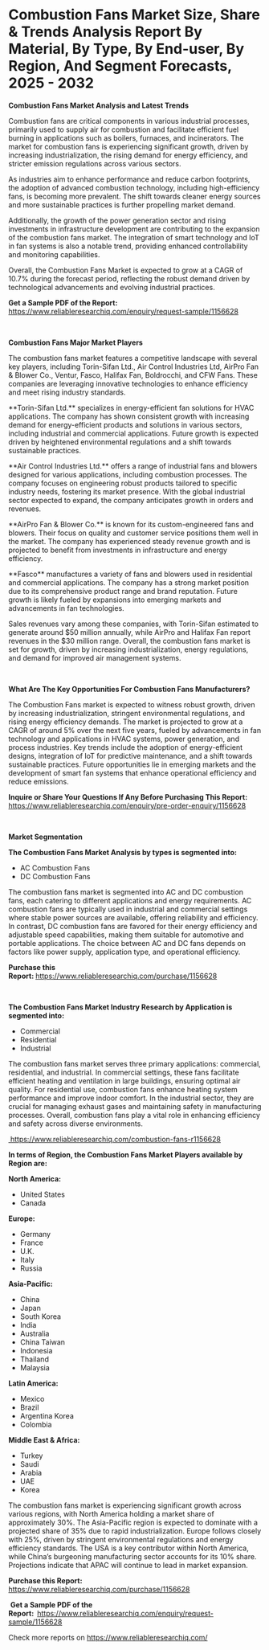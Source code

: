 <p><h1>Combustion Fans Market Size, Share & Trends Analysis Report By Material, By Type, By End-user, By Region, And Segment Forecasts, 2025 - 2032</h1></p><p><strong>Combustion Fans Market Analysis and Latest Trends</strong></p>
<p><p>Combustion fans are critical components in various industrial processes, primarily used to supply air for combustion and facilitate efficient fuel burning in applications such as boilers, furnaces, and incinerators. The market for combustion fans is experiencing significant growth, driven by increasing industrialization, the rising demand for energy efficiency, and stricter emission regulations across various sectors.</p><p>As industries aim to enhance performance and reduce carbon footprints, the adoption of advanced combustion technology, including high-efficiency fans, is becoming more prevalent. The shift towards cleaner energy sources and more sustainable practices is further propelling market demand. </p><p>Additionally, the growth of the power generation sector and rising investments in infrastructure development are contributing to the expansion of the combustion fans market. The integration of smart technology and IoT in fan systems is also a notable trend, providing enhanced controllability and monitoring capabilities.</p><p>Overall, the Combustion Fans Market is expected to grow at a CAGR of 10.7% during the forecast period, reflecting the robust demand driven by technological advancements and evolving industrial practices.</p></p>
<p><strong>Get a Sample PDF of the Report:&nbsp;</strong> <a href="https://www.reliableresearchiq.com/enquiry/request-sample/1156628?utm_campaign=3500&utm_medium=2&utm_source=Github&utm_content=ia&utm_term=10042025&utm_id=combustion-fans">https://www.reliableresearchiq.com/enquiry/request-sample/1156628</a></p>
<p>&nbsp;</p>
<p><strong>Combustion Fans Major Market Players</strong></p>
<p><p>The combustion fans market features a competitive landscape with several key players, including Torin-Sifan Ltd., Air Control Industries Ltd, AirPro Fan & Blower Co., Ventur, Fasco, Halifax Fan, Boldrocchi, and CFW Fans. These companies are leveraging innovative technologies to enhance efficiency and meet rising industry standards.</p><p>**Torin-Sifan Ltd.** specializes in energy-efficient fan solutions for HVAC applications. The company has shown consistent growth with increasing demand for energy-efficient products and solutions in various sectors, including industrial and commercial applications. Future growth is expected driven by heightened environmental regulations and a shift towards sustainable practices.</p><p>**Air Control Industries Ltd.** offers a range of industrial fans and blowers designed for various applications, including combustion processes. The company focuses on engineering robust products tailored to specific industry needs, fostering its market presence. With the global industrial sector expected to expand, the company anticipates growth in orders and revenues.</p><p>**AirPro Fan & Blower Co.** is known for its custom-engineered fans and blowers. Their focus on quality and customer service positions them well in the market. The company has experienced steady revenue growth and is projected to benefit from investments in infrastructure and energy efficiency.</p><p>**Fasco** manufactures a variety of fans and blowers used in residential and commercial applications. The company has a strong market position due to its comprehensive product range and brand reputation. Future growth is likely fueled by expansions into emerging markets and advancements in fan technologies.</p><p>Sales revenues vary among these companies, with Torin-Sifan estimated to generate around $50 million annually, while AirPro and Halifax Fan report revenues in the $30 million range. Overall, the combustion fans market is set for growth, driven by increasing industrialization, energy regulations, and demand for improved air management systems.</p></p>
<p>&nbsp;</p>
<p><strong>What Are The Key Opportunities For Combustion Fans Manufacturers?</strong></p>
<p><p>The Combustion Fans market is expected to witness robust growth, driven by increasing industrialization, stringent environmental regulations, and rising energy efficiency demands. The market is projected to grow at a CAGR of around 5% over the next five years, fueled by advancements in fan technology and applications in HVAC systems, power generation, and process industries. Key trends include the adoption of energy-efficient designs, integration of IoT for predictive maintenance, and a shift towards sustainable practices. Future opportunities lie in emerging markets and the development of smart fan systems that enhance operational efficiency and reduce emissions.</p></p>
<p><strong>Inquire or Share Your Questions If Any Before Purchasing This Report:</strong> <a href="https://www.reliableresearchiq.com/enquiry/pre-order-enquiry/1156628?utm_campaign=3500&utm_medium=2&utm_source=Github&utm_content=ia&utm_term=10042025&utm_id=combustion-fans">https://www.reliableresearchiq.com/enquiry/pre-order-enquiry/1156628</a></p>
<p>&nbsp;</p>
<p><strong>Market Segmentation</strong></p>
<p><strong>The Combustion Fans Market Analysis by types is segmented into:</strong></p>
<p><ul><li>AC Combustion Fans</li><li>DC Combustion Fans</li></ul></p>
<p><p>The combustion fans market is segmented into AC and DC combustion fans, each catering to different applications and energy requirements. AC combustion fans are typically used in industrial and commercial settings where stable power sources are available, offering reliability and efficiency. In contrast, DC combustion fans are favored for their energy efficiency and adjustable speed capabilities, making them suitable for automotive and portable applications. The choice between AC and DC fans depends on factors like power supply, application type, and operational efficiency.</p></p>
<p><strong>Purchase this Report:&nbsp;</strong><a href="https://www.reliableresearchiq.com/purchase/1156628?utm_campaign=3500&utm_medium=2&utm_source=Github&utm_content=ia&utm_term=10042025&utm_id=combustion-fans">https://www.reliableresearchiq.com/purchase/1156628</a></p>
<p>&nbsp;</p>
<p><strong>The Combustion Fans Market Industry Research by Application is segmented into:</strong></p>
<p><ul><li>Commercial</li><li>Residential</li><li>Industrial</li></ul></p>
<p><p>The combustion fans market serves three primary applications: commercial, residential, and industrial. In commercial settings, these fans facilitate efficient heating and ventilation in large buildings, ensuring optimal air quality. For residential use, combustion fans enhance heating system performance and improve indoor comfort. In the industrial sector, they are crucial for managing exhaust gases and maintaining safety in manufacturing processes. Overall, combustion fans play a vital role in enhancing efficiency and safety across diverse environments.</p></p>
<p><a href="https://www.reliableresearchiq.com/combustion-fans-r1156628?utm_campaign=3500&utm_medium=2&utm_source=Github&utm_content=ia&utm_term=10042025&utm_id=combustion-fans">&nbsp;https://www.reliableresearchiq.com/combustion-fans-r1156628</a></p>
<p><strong>In terms of Region, the Combustion Fans Market Players available by Region are:</strong></p>
<p>
    <p> <strong> North America: </strong>
        <ul>
            <li>United States</li>
            <li>Canada</li>
        </ul>
        </p> 
    <p> <strong> Europe: </strong>
        <ul>
            <li>Germany</li>
            <li>France</li>
            <li>U.K.</li>
            <li>Italy</li>
            <li>Russia</li>
        </ul>
        </p> 
    <p> <strong> Asia-Pacific: </strong>
        <ul>
            <li>China</li>
            <li>Japan</li>
            <li>South Korea</li>
            <li>India</li>
            <li>Australia</li>
            <li>China Taiwan</li>
            <li>Indonesia</li>
            <li>Thailand</li>
            <li>Malaysia</li>
        </ul>
        </p> 
    <p> <strong> Latin America: </strong>
        <ul>
            <li>Mexico</li>
            <li>Brazil</li>
            <li>Argentina Korea</li>
            <li>Colombia</li>
        </ul>
        </p> 
    <p> <strong> Middle East & Africa: </strong>
        <ul>
            <li>Turkey</li>
            <li>Saudi</li>
            <li>Arabia</li>
            <li>UAE</li>
            <li>Korea</li>
        </ul>
    </p>
    </p>
<p><p>The combustion fans market is experiencing significant growth across various regions, with North America holding a market share of approximately 30%. The Asia-Pacific region is expected to dominate with a projected share of 35% due to rapid industrialization. Europe follows closely with 25%, driven by stringent environmental regulations and energy efficiency standards. The USA is a key contributor within North America, while China’s burgeoning manufacturing sector accounts for its 10% share. Projections indicate that APAC will continue to lead in market expansion.</p></p>
<p><strong>Purchase this Report: </strong><a href="https://www.reliableresearchiq.com/purchase/1156628?utm_campaign=3500&utm_medium=2&utm_source=Github&utm_content=ia&utm_term=10042025&utm_id=combustion-fans">https://www.reliableresearchiq.com/purchase/1156628</a></p>
<p>&nbsp;<strong>Get a Sample PDF of the Report:&nbsp;&nbsp;</strong><a href="https://www.reliableresearchiq.com/enquiry/request-sample/1156628?utm_campaign=3500&utm_medium=2&utm_source=Github&utm_content=ia&utm_term=10042025&utm_id=combustion-fans">https://www.reliableresearchiq.com/enquiry/request-sample/1156628</a></p>
<p><strong></strong></p>
<p>Check more reports on <a href="https://www.reliableresearchiq.com/?utm_campaign=3500&utm_medium=2&utm_source=Github&utm_content=ia&utm_term=10042025&utm_id=combustion-fans">https://www.reliableresearchiq.com/</a></p>